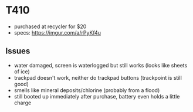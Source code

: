 # T410
* purchased at recycler for $20
* specs: https://imgur.com/a/rPyKf4u

## Issues
* water damaged, screen is waterlogged but still works (looks like sheets of ice)
* trackpad doesn't work, neither do trackpad buttons (trackpoint is still good)
* smells like mineral deposits/chlorine (probably from a flood)
* still booted up immediately after purchase, battery even holds a little charge
